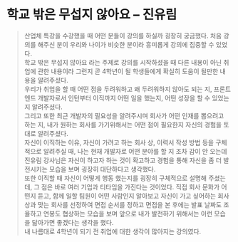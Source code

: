 학교 밖은 무섭지 않아요 – 진유림 
=========================
>산업체 특강을 수강했을 때 어떤 분들이 강의를 하실까 굉장히 궁금했다. 처음 강의를 해주신 분이 우리와 나이가 비슷한 분이라 흥미롭게 강의에 집중할 수 있었다. <br> 
학교 밖은 무섭지 않아요 라는 주제로 강의를 시작하셨을 때 다른 내용이 아닌 취업에 관한 내용이라 그런지 곧 4학년이 될 학생들에게 확실히 도움이 될만한 내용을 알려주셨다. <br> 
우리가 취업을 할 때 어떤 점을 두려워하고 왜 두려워하지 않아도 되는 지, 프론트엔드 개발자로서 인턴부터 이직까지 어떤 일을 했는지, 어떤 성장을 할 수 있었는지 알려주셨다. <br>
그리고 또한 최근 개발자의 필요성을 알려주시며 회사가 어떤 인재를 뽑으려고 하는 지, 내가 원하는 회사를 가기위해서는 어떤 점이 필요한지 자신의 경험을 토대로 알려주셨다. <br>
자신이 이직하는 이유, 자신이 가려고 하는 회사 상, 이력서 작성 방법 등을 구체적으로 알려주실 때, 나는 현재 개발자로 어떤 분야를 할 지 조차 감이 안 오는데 진유림 강사님은 자신이 하고자 하는 것이 확고하고 경험을 통해 자신을 좀 더 발전시키는 모습을 보며 굉장히 대단하다고 생각했다. <br>
또한 이직할 때 자신이 어떻게 행동 했는지를 굉장히 구체적으로 설명해 주셨는데, 그 점은 바로 여러 기업과 티타임을 가진다는 것이었다. 직접 회사 문화가 어떤지 듣고, 함께 일할 팀원이 어떤 사람인지 알아보고 자신이 가고 싶어하는 회사 상과 맞는 회사를 선정하여 면접 순서를 정하고 면접을 본 후에는 발표 날짜도 조율하고 연봉도 협상하는 모습을 보며 앞으로 내가 발전하기 위해서는 이런 모습을 닮아가면 좋겠다는 생각을 했다. <br> 
내 나름대로 4학년이 되기 전 취업에 대한 생각이 많아지는 강의였다. 
